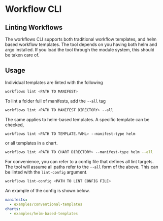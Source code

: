 # Workflow CLI

## Linting Workflows

The workflows CLI supports both traditional workflow templates, and helm based
workflow templates. The tool depends on you having both helm and argo installed.
If you load the tool through the module system, this should be taken care of.

## Usage

Individual templates are linted with the following

```bash
workflows lint <PATH TO MANIFEST>
```

To lint a folder full of manifests, add the `--all` tag

```bash
workflows lint <PATH TO MANIFEST DIRECTORY> --all
```

The same applies to helm-based templates. A specific template can be checked,

```bash
workflows lint <PATH TO TEMPLATE.YAML> --manifest-type helm
```

or all templates in a chart.

```bash
workflows lint <PATH TO CHART DIRECTORY> --manifest-type helm --all
```

For convenience, you can refer to a config file that defines all lint
targets. The tool will assume all paths refer to the `--all` form of the above.
This can be linted with the `lint-config` argument.

```bash
workflows lint-config <PATH TO LINT CONFIG FILE>
```

An example of the config is shown below.

```yaml
manifests:
  - examples/conventional-templates
charts:
  - examples/helm-based-templates
```
